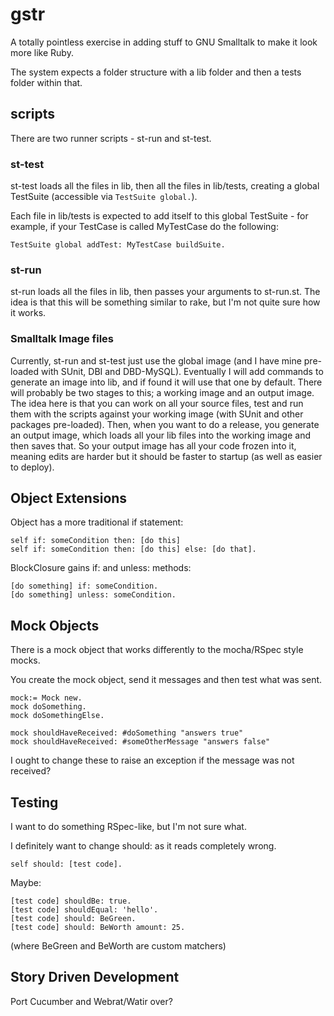 gstr
====

A totally pointless exercise in adding stuff to GNU Smalltalk to make it look more like Ruby.  

The system expects a folder structure with a lib folder and then a tests folder within that.  

scripts
-------

There are two runner scripts - st-run and st-test.  

### st-test

st-test loads all the files in lib, then all the files in lib/tests, creating a global TestSuite (accessible via `TestSuite global.`).  

Each file in lib/tests is expected to add itself to this global TestSuite - for example, if your TestCase is called MyTestCase do the following: 

    TestSuite global addTest: MyTestCase buildSuite.

### st-run

st-run loads all the files in lib, then passes your arguments to st-run.st.  The idea is that this will be something similar to rake, but I'm not quite sure how it works.  

### Smalltalk Image files

Currently, st-run and st-test just use the global image (and I have mine pre-loaded with SUnit, DBI and DBD-MySQL).  Eventually I will add commands to generate an image into lib, and if found it will use that one by default.  There will probably be two stages to this; a working image and an output image.  The idea here is that you can work on all your source files, test and run them with the scripts against your working image (with SUnit and other packages pre-loaded).  Then, when you want to do a release, you generate an output image, which loads all your lib files into the working image and then saves that.  So your output image has all your code frozen into it, meaning edits are harder but it should be faster to startup (as well as easier to deploy).  

Object Extensions
-----------------

Object has a more traditional if statement: 

    self if: someCondition then: [do this]
    self if: someCondition then: [do this] else: [do that].

BlockClosure gains if: and unless: methods: 

    [do something] if: someCondition.
    [do something] unless: someCondition.

Mock Objects
------------

There is a mock object that works differently to the mocha/RSpec style mocks.  

You create the mock object, send it messages and then test what was sent.  

    mock:= Mock new.
    mock doSomething.
    mock doSomethingElse.
    
    mock shouldHaveReceived: #doSomething "answers true"
    mock shouldHaveReceived: #someOtherMessage "answers false"

I ought to change these to raise an exception if the message was not received?

Testing
-------

I want to do something RSpec-like, but I'm not sure what.  

I definitely want to change should: as it reads completely wrong.  

    self should: [test code].
    
Maybe: 

    [test code] shouldBe: true.
    [test code] shouldEqual: 'hello'.
    [test code] should: BeGreen.
    [test code] should: BeWorth amount: 25.
    
(where BeGreen and BeWorth are custom matchers)

Story Driven Development
------------------------

Port Cucumber and Webrat/Watir over?